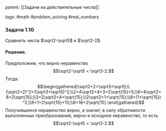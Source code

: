 parent: [[Задачи на действительные числа]]

tags: #math #problem_solving #real_numbers 

### Задача 1.10

Сравнить числа $\sqrt2-\sqrt5$ и $\sqrt3-2$.
#### Решение.

Предположим, что верно неравенство$$\sqrt2-\sqrt5 < \sqrt3-2.$$Тогда:$$\begin{gathered}\sqrt2+2<\sqrt3+\sqrt5;\\(\sqrt2+2)^2<(\sqrt3+\sqrt5)^2;\\2+4\sqrt2+4<3+2\sqrt{15}+5;\\6+4\sqrt2<8+2\sqrt{15};\\3+2\sqrt2<4+\sqrt{15};\\2\sqrt2<1+\sqrt{15};\\8<(1+\sqrt{15})^2;\\8<1+2\sqrt{15}+15;\\8<16+2\sqrt{15}.\end{gathered}$$Получившееся неравенство верно, а значит, в силу обратимости выполненных преобразований, верно и исходное неравенство, то есть$$\sqrt2-\sqrt5 < \sqrt3-2.$$